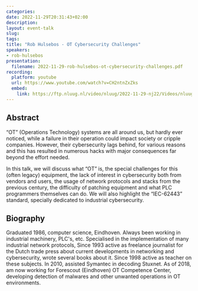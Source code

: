 ```yaml
---
categories:
date: 2022-11-29T20:31:43+02:00
description:
layout: event-talk
slug:
tags:
title: "Rob Hulsebos - OT Cybersecurity Challenges"
speakers:
- rob-hulsebos
presentation:
  filename: 2022-11-29-rob-hulsebos-ot-cybersecurity-challenges.pdf
recording:
  platform: youtube
  url: https://www.youtube.com/watch?v=CH2ntnZxZks
  embed:
    link: https://ftp.nluug.nl/video/nluug/2022-11-29-nj22/Videos/nluug22nj-RobHulsebos-OTCybersecurityChallenges.mp4
---
```


## Abstract

“OT” (Operations Technology) systems are all around us, but hardly ever noticed, while a failure in their operation could impact society or cripple companies. However, their cybersecurity lags behind, for various reasons and this has resulted in numerous hacks with major consequences far beyond the effort needed.

In this talk, we will discuss what “OT” is, the special challenges for this (often legacy) equipment, the lack of interest in cybersecurity both from vendors and users, the usage of network protocols and stacks from the previous century, the difficulty of patching equipment and what PLC programmers themselves can do. We will also highlight the “IEC-62443” standard, specially dedicated to industrial cybersecurity.

## Biography

Graduated 1986, computer science, Eindhoven. Always been working in industrial machinery, PLC's, etc. Specialised in the implementation of many industrial network protocols, Since 1993 active as freelance journalist for the Dutch trade press about current developments in networking and cybersecurity, wrote several books about it. Since 1998 active as teacher on these subjects. In 2010, assisted Symantec in decoding Stuxnet. As of 2018, am now working for Forescout (Eindhoven) OT Competence Center, developing detection of malwares and other unwanted operations in OT environments.
